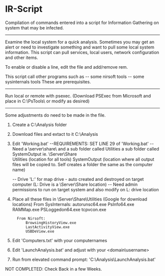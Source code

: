 # IR-Script
Compilation of commands entered into a script for Information Gathering on system that may be infected.
_______________________________________________

Examine the local system for a quick analysis.  Sometimes you may get an alert or need to investigate something and want to pull some local system information.
This script can pull services, local users, network configuration and other items.

To enable or disable a line, edit the file and add/remove rem.

This script call other programs such as
-- some nirsoft tools
-- some sysinternals tools
These are prerequisites.

_______________________________________________

Run local or remote with psexec.  (Download PSExec from Microsoft and place in C:\PsTools\ or modify as desired)

_______________________________________________

Some adjustments do need to be made in the file.

1.  Create a C:\Analysis folder

2.  Download files and extact to it C:\Analysis

3.  Edit 'Working.bat'
    --REQUIREMENTS:   SET LINE 29 of 'Working.bat'
    -- Need a \\server\share\ and 
	          a sub folder called Utilities
	          a sub folder called SystemOutput
ie.  \\Server\Share\
		                 Utilities  (location for all tools)
		                 SystemOutput  (location where all output files will be copied to.  Self creates a folder the same as the computer name)
                     
    -- Drive 'L:' for map drive - auto created and destroyed on target computer  (L: Drive is a \\Server\Share location)
    -- Need admin permissions to run on target system and also modify on L: drive location
    
4.  Place all these files in \\Server\Share\Utilities
        (Google for download locations)
        From SysInternals:
              autorunsc64.exe
              PsInfo64.exe
              RAMMap.exe
              PSLoggedon64.exe
              tcpvcon.exe

          From Nirsoft:
              BrowsingHistoryView.exe
              LastActivityView.exe
              USBDeView.exe
     
5.  Edit 'Computers.txt' with your computernames
6.  Edit 'LaunchAnalysis.bat' and adjust with your <domain\username>
7.  Run from elevated command prompt:  'C:\Analysis\LaunchAnalysis.bat'


NOT COMPLETED:  Check Back in a few Weeks.
